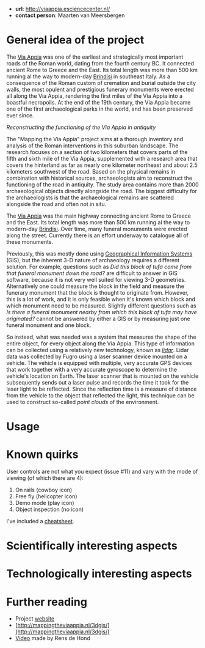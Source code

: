 
- **url**: http://viaappia.esciencecenter.nl/
- **contact person**: Maarten van Meersbergen


# General idea of the project

The [Via Appia](https://en.wikipedia.org/wiki/Appian_Way) was one of the earliest and strategically most important roads of the Roman world, dating from the fourth century BC. It connected ancient Rome to Greece and the East. Its total length was more than 500 km running al the way to modern-day [Brindisi](https://www.google.nl/maps/place/Brindisi+BR,+Italy/@40.6422249,17.9009354,7z/data=!4m2!3m1!1s0x13467a3bc980ec6d:0x110cef7cc03daf9) in southeast Italy. As a consequence of the Roman custom of cremation and burial outside the city walls, the most opulent and prestigious funerary monuments were erected all along the Via Appia, rendering the first miles of the Via Appia into a boastful necropolis. At the end of the 19th century, the Via Appia became one of the first archaeological parks in the world, and has been preserved ever since. 

_Reconstructing the functioning of the Via Appia in antiquity_

The "Mapping the Via Appia" project aims at a thorough inventory and analysis of the Roman interventions in this suburban landscape. The research focuses on a section of two kilometers that covers parts of the fifth and sixth mile of the Via Appia, supplemented with a research area that covers the hinterland as far as nearly one kilometer northeast and about 2.5 kilometers southwest of the road. Based on the physical remains in combination with historical sources, archaeologists aim to reconstruct the functioning of the road in antiquity. The study area contains more than 2000 archaeological objects directly alongside the road. The biggest difficulty for the archaeologists is that the archaeological remains are scattered alongside the road and often not in situ.


The [Via Appia](https://en.wikipedia.org/wiki/Appian_Way) was the main highway connecting ancient Rome to Greece and the East. Its total length was more than 500 km running al the way to modern-day [Brindisi](https://www.google.nl/maps/place/Brindisi+BR,+Italy/@40.6422249,17.9009354,7z/data=!4m2!3m1!1s0x13467a3bc980ec6d:0x110cef7cc03daf9). Over time, many funeral monuments were erected along the street. Currently there is an effort underway to catalogue all of these monuments. 

Previously, this was mostly done using [Geographical Information Systems](https://en.wikipedia.org/wiki/Geographic_information_system) (GIS), but the inherent 3-D nature of archaeology requires a different solution. For example, questions such as _Did this block of tufa come from that funeral monument down the road?_ are difficult to answer in GIS software, because it is not very well suited for viewing 3-D geometries. Alternatively one could measure the block in the field and measure the funerary monument that the block is thought to originate from. However, this is a lot of work, and it is only feasible when it's known which block and which monument need to be measured. Slightly different questions such as _Is there a funeral monument nearby from which this block of tufa may have originated?_ cannot be answered by either a GIS or by measuring just one funeral monument and one block. 

So instead, what was needed was a system that measures the shape of the entire object, for every object along the Via Appia. This type of information can be collected using a relatively new technology, known as [_lidar_](https://en.wikipedia.org/wiki/Lidar). Lidar data was collected by Fugro using a laser scanner device mounted on a vehicle. The vehicle is equipped with multiple, very accurate GPS devices that work together with a very accurate gyroscope to determine the vehicle's location on Earth. The laser scanner that is mounted on the vehicle subsequently sends out a laser pulse and records the time it took for the laser light to be reflected. Since the reflection time is a measure of distance from the vehicle to the object that reflected the light, this technique can be used to construct so-called _point clouds_ of the environment.

# Usage

# Known quirks

User controls are not what you expect (issue #11) and vary with the mode of viewing (of which there are 4):

1. On rails (cowboy icon)
2. Free fly (helicopter icon)
3. Demo mode (play icon)
4. Object inspection (no icon)

I've included a [cheatsheet](/cheatsheet).


# Scientifically interesting aspects

# Technologically interesting aspects

# Further reading

- Project [website](https://www.esciencecenter.nl/via-appia)
- [http://mappingtheviaappia.nl/3dgis/](http://mappingtheviaappia.nl/3dgis/)
- [Video](https://youtu.be/I3DLXSrRiyk) made by Rens de Hond
